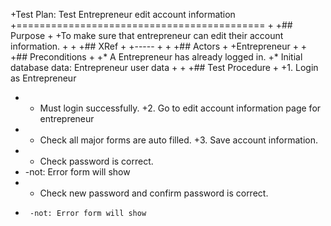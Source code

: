 +Test Plan: Test Entrepreneur edit account information
 +===========================================
 +
 +## Purpose
 +
 +To make sure that entrepreneur can edit their account information.
 +
 +
 +## XRef
 +
 +-----
 +
 +
 +## Actors
 +
 +Entrepreneur
 +
 +
 +## Preconditions
 +
 +* A Entrepreneur has already logged in.
 +* Initial database data: Entrepreneur user data
 +
 +
 +## Test Procedure
 +
 +1. Login as Entrepreneur
 +    * Must login successfully.
 +2. Go to edit account information page for entrepreneur
 +  * Check all major forms are auto filled.
 +3. Save account information.
 +  * Check password is correct.
 +	-not: Error form will show
 +  * Check new password and confirm password is correct.
 +      -not: Error form will show